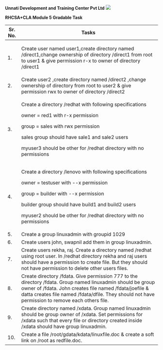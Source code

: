 ﻿**Unnati Development and Training Center Pvt Ltd** ![](Aspose.Words.8b014391-3649-43b4-b8bf-35c51ed92610.001.png)

**RHCSA+CLA Module 5 Gradable Task** 



|**Sr. No.** |**Tasks** |
| - | - |
|1\. |<p>Create user named user1,create directory named  /direct1,change ownership of directory  /direct1 from root to user1 & give permission r-x to owner of directory /direct1</p>
|2\. |Create user2 ,create directory named /direct2 ,change ownership of directory from root to user2 & give permission rwx to owner of directory /direct2|
|3\. |<p>Create a directory /redhat with following specifications</p><p>owner = red1 with r-x permission </p><p>group = sales with rwx permission </p><p>sales group should have sale1 and sale2 users</p><p>myuser3 should be other for /redhat directory with no permissions</p>|
|4\. |<p>Create a directory /lenovo with following specifications</p><p>owner = testuser with --x permission </p><p>group = builder with --x permission </p><p>builder group should have build1 and build2 users</p><p>myuser2 should be other for /redhat directory with no permissions</p>|
|5\. |Create a group linuxadmin with groupid 1029|
|6\. |Create users john, swapnil add them in group linuxadmin. |
|7\. |Create users rekha, raj. Create a directory named /redhat using root user. In /redhat directory rekha and raj users should have a permission to create file. But they should not have permission to delete other users files.|
|8\. |Create directory /fdata. Give permission 777 to the directory /fdata. Group named linuxadmin should be group owner of /fdata. John creates file named /fdata/joefile & datta creates file named  /fdata/dfile. They should not have permission to remove each others file.|
|9\. |Create  directory named /xdata. Group named linuxadmin should be group owner of /xdata. Set permissions for /xdata such that every file or directory created inside /xdata should have group linuxadmin.|
|10\. |Create a file /root/gdata/kdata/linuxfile.doc  & create a soft link on /root as redfile.doc. |

